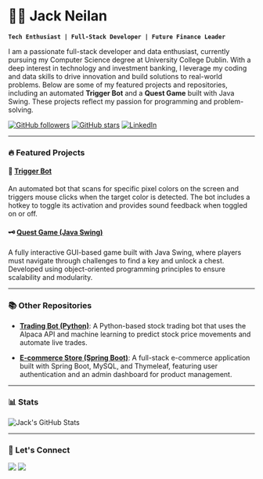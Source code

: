# 👨‍💻 Jack Neilan

**`Tech Enthusiast | Full-Stack Developer | Future Finance Leader`**

I am a passionate full-stack developer and data enthusiast, currently pursuing my Computer Science degree at University College Dublin. With a deep interest in technology and investment banking, I leverage my coding and data skills to drive innovation and build solutions to real-world problems. Below are some of my featured projects and repositories, including an automated **Trigger Bot** and a **Quest Game** built with Java Swing. These projects reflect my passion for programming and problem-solving.

<p align="left">
   <a href="https://github.com/NuvaGit">
      <img alt="GitHub followers" title="Follow me on GitHub" src="https://custom-icon-badges.demolab.com/github/followers/NuvaGit?color=236ad3&labelColor=1155ba&style=for-the-badge&logo=person-add&label=Follow&logoColor=white"/></a>
   <a href="https://github.com/NuvaGit?tab=repositories">
      <img alt="GitHub stars" title="Total stars on GitHub" src="https://custom-icon-badges.demolab.com/github/stars/NuvaGit?color=55960c&style=for-the-badge&labelColor=488207&logo=star"/></a>
   <a href="https://www.linkedin.com/in/jack-neilan-3203a0242/">
      <img alt="LinkedIn" title="Connect with me on LinkedIn" src="https://img.shields.io/badge/LinkedIn-Connect-blue?style=for-the-badge&logo=linkedin"/>
   </a>
</p>

---

### 🔥 Featured Projects

#### 🎯 [Trigger Bot](https://github.com/NuvaGit/triggerbot)

An automated bot that scans for specific pixel colors on the screen and triggers mouse clicks when the target color is detected. The bot includes a hotkey to toggle its activation and provides sound feedback when toggled on or off.

#### 🗝️ [Quest Game (Java Swing)](https://github.com/NuvaGit/QuestGame)

A fully interactive GUI-based game built with Java Swing, where players must navigate through challenges to find a key and unlock a chest. Developed using object-oriented programming principles to ensure scalability and modularity.

---

### 📚 Other Repositories

- **[Trading Bot (Python)](https://github.com/NuvaGit/TradingBot)**: A Python-based stock trading bot that uses the Alpaca API and machine learning to predict stock price movements and automate live trades.
  
- **[E-commerce Store (Spring Boot)](https://github.com/NuvaGit/EcommerceSoringBoot)**: A full-stack e-commerce application built with Spring Boot, MySQL, and Thymeleaf, featuring user authentication and an admin dashboard for product management.

---

### 📊 Stats

![Jack's GitHub Stats](https://github-readme-stats.vercel.app/api?username=NuvaGit&show_icons=true&theme=gruvbox)

---

### 🔗 Let's Connect

[<img src="https://img.shields.io/badge/GitHub-Portfolio-333?style=for-the-badge&logo=github" />](https://github.com/NuvaGit)
[<img src="https://img.shields.io/badge/LinkedIn-Connect-blue?style=for-the-badge&logo=linkedin"/>](https://www.linkedin.com/in/jack-neilan-3203a0242/)
